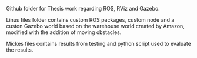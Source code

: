 Github folder for Thesis work regarding ROS, RViz and Gazebo.

Linus files folder contains custom ROS packages, custom node and a custon Gazebo world based on the warehouse world created by Amazon, modified with the addition of moving obstacles.

Mickes files contains results from testing and python script used to evaluate the results.
